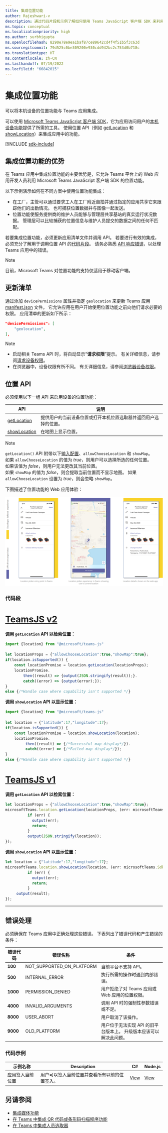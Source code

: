```yaml
---
title: 集成位置功能
author: Rajeshwari-v
description: 通过代码片段和示例了解如何使用 Teams JavaScript 客户端 SDK 来利用位置功能。
ms.topic: conceptual
ms.localizationpriority: high
ms.author: surbhigupta
ms.openlocfilehash: 8290e78e9ea1baf87ce89642cd4f4f51b5f3c63d
ms.sourcegitcommit: 79d525c0be309200e930cdd942bc2c753d0b718c
ms.translationtype: HT
ms.contentlocale: zh-CN
ms.lasthandoff: 07/19/2022
ms.locfileid: "66842015"
---
```

# <a name="integrate-location-capabilities"></a>集成位置功能

可以将本机设备的位置功能与 Teams 应用集成。  

可以使用 [Microsoft Teams JavaScript 客户端 SDK](/javascript/api/overview/msteams-client?view=msteams-client-js-latest&preserve-view=true)，它为应用访问用户的[本机设备功能](native-device-permissions.md)提供了所需的工具。 使用位置 API（例如 [getLocation](/javascript/api/@microsoft/teams-js/location.locationprops) 和 [showLocation](/javascript/api/@microsoft/teams-js/location.locationprops?)）来集成应用中的功能。

[!INCLUDE [sdk-include](~/includes/sdk-include.md)]

## <a name="advantages-of-integrating-location-capabilities"></a>集成位置功能的优势

在 Teams 应用中集成位置功能的主要优势是，它允许 Teams 平台上的 Web 应用开发人员利用 Microsoft Teams JavaScript 客户端 SDK 的位置功能。

以下示例演示如何在不同方案中使用位置功能集成：

* 在工厂，主管可以通过要求工人在工厂附近自拍并通过指定的应用共享它来跟踪他们的出勤情况。 也可捕获位置数据并与图像一起发送。
* 位置功能使服务提供商的维护人员能够与管理层共享基站的真实运行状况数据。 管理层可以比较捕获的位置信息与维护人员提交的数据之间的任何不匹配。

若要集成位置功能，必须更新应用清单文件并调用 API。 若要进行有效的集成，必须充分了解用于调用位置 API 的[代码片段](#code-snippets)。
请务必熟悉 [API 响应错误](#error-handling)，以处理 Teams 应用中的错误。

> [!NOTE]
> 目前，Microsoft Teams 对位置功能的支持仅适用于移动客户端。

## <a name="update-manifest"></a>更新清单

通过添加 `devicePermissions` 属性并指定 `geolocation` 来更新 Teams 应用 [manifest.json](../../resources/schema/manifest-schema.md#devicepermissions) 文件。 它允许应用在用户开始使用位置功能之前向他们请求必要的权限。 应用清单的更新如下所示：

``` json
"devicePermissions": [
    "geolocation",
],
```

> [!NOTE]
>
> * 启动相关 Teams API 时，将自动显示“**请求权限**”提示。 有关详细信息，请参阅[请求设备权限](native-device-permissions.md)。
> * 在浏览器中，设备权限有所不同。 有关详细信息，请参阅[浏览器设备权限](browser-device-permissions.md)。

## <a name="location-apis"></a>位置 API

必须使用以下一组 API 来启用设备的位置功能：

| API      | 说明   |
| --- | --- |
|[getLocation](/javascript/api/@microsoft/teams-js/location.locationprops) | 提供用户的当前设备位置或打开本机位置选取器并返回用户选择的位置。 |
|[showLocation](/javascript/api/@microsoft/teams-js/location.locationprops?) | 在地图上显示位置。 |

> [!NOTE]
> `getLocation()` API 附带以下[输入配置](/javascript/api/@microsoft/teams-js/microsoftteams.location.locationprops)、`allowChooseLocation` 和 `showMap`。<br/> 如果 `allowChooseLocation` 的值为 *true*，则用户可以选择所选的任何位置。<br/>  如果该值为 *false*，则用户无法更改其当前位置。<br/> 如果 `showMap` 的值为 *false*，则会提取当前位置而不显示地图。 如果 `allowChooseLocation` 设置为 *true*，则会忽略 `showMap`。

下图描述了位置功能的 Web 应用体验：

![位置功能的 Web 应用体验](../../assets/images/tabs/location-capability.png)

### <a name="code-snippets"></a>代码段

# <a name="teamsjs-v2"></a>[TeamsJS v2](#tab/teamsjs-v2)

**调用 `getLocation` API 以检索位置：**

```javascript
import {location} from "@microsoft/teams-js"

let locationProps = {"allowChooseLocation":true,"showMap":true};
if(location.isSupported()) {
    const locationPromise = location.getLocation(locationProps);
    locationPromise.
        then((result) => {output(JSON.stringify(result));}.
        catch((error) => {output(error);});
}
else {/*Handle case where capability isn't supported */}
```

**调用 `showLocation` API 以显示位置：**

```javascript
import {location} from "@microsoft/teams-js"

let location = {"latitude":17,"longitude":17};
if(location.isSupported()) {
    const locationPromise = location.showLocation(location);
    locationPromise.
         then((result) => {/*Successful map display*/}).
         catch((error) => {/*Failed map display*/});
}
else {/*Handle case where capability isn't supported */}
```

# <a name="teamsjs-v1"></a>[TeamsJS v1](#tab/teamsjs-v1)

**调用 `getLocation` API 以检索位置：**

```javascript
let locationProps = {"allowChooseLocation":true,"showMap":true};
microsoftTeams.location.getLocation(locationProps, (err: microsoftTeams.SdkError, location: microsoftTeams.location.Location) => {
          if (err) {
            output(err);
            return;
          }
          output(JSON.stringify(location));
});
```

**调用 `showLocation` API 以显示位置：**

```javascript
let location = {"latitude":17,"longitude":17};
microsoftTeams.location.showLocation(location, (err: microsoftTeams.SdkError, result: boolean) => {
          if (err) {
            output(err);
            return;
          }
     output(result);
});
```

---

## <a name="error-handling"></a>错误处理

必须确保在 Teams 应用中正确处理这些错误。 下表列出了错误代码和产生错误的条件：

|错误代码 |  错误名称     | 条件|
| --------- | --------------- | -------- |
| **100** | NOT_SUPPORTED_ON_PLATFORM | 当前平台不支持 API。|
| **500** | INTERNAL_ERROR | 执行所需的操作时遇到内部错误。|
| **1000** | PERMISSION_DENIED |用户拒绝了对 Teams 应用或 Web 应用的位置权限。|
| **4000** | INVALID_ARGUMENTS | 调用 API 时的强制性参数错误或不足。|
| **8000** | USER_ABORT |用户取消了该操作。|
| **9000** | OLD_PLATFORM | 用户位于无法实现 API 的旧平台版本上。 升级版本应该可以解决此问题。|

### <a name="code-sample"></a>代码示例

|示例名称 | Description | C# | Node.js |
|----------------|-----------------|--------------|--------------|
| 应用签入当前位置 | 用户可以签入当前位置并查看所有以前的位置签入。| [View](https://github.com/OfficeDev/Microsoft-Teams-Samples/tree/main/samples/app-checkin-location/csharp) | [View](https://github.com/OfficeDev/Microsoft-Teams-Samples/tree/main/samples/app-checkin-location/nodejs) |

## <a name="see-also"></a>另请参阅

* [集成媒体功能](media-capabilities.md)
* [在 Teams 中集成 QR 代码或条形码扫描程序功能](qr-barcode-scanner-capability.md)
* [在 Teams 中集成人员选取器](people-picker-capability.md)
